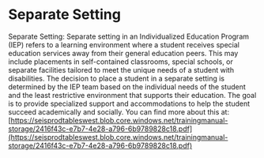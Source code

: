 # Separate Setting
Separate Setting: Separate setting in an Individualized Education Program (IEP) refers to a learning environment where a student receives special education services away from their general education peers. This may include placements in self-contained classrooms, special schools, or separate facilities tailored to meet the unique needs of a student with disabilities. The decision to place a student in a separate setting is determined by the IEP team based on the individual needs of the student and the least restrictive environment that supports their education. The goal is to provide specialized support and accommodations to help the student succeed academically and socially.
You can find more about this at: [https://seisprodtableswest.blob.core.windows.net/trainingmanual-storage/2416f43c-e7b7-4e28-a796-6b9789828c18.pdf](https://seisprodtableswest.blob.core.windows.net/trainingmanual-storage/2416f43c-e7b7-4e28-a796-6b9789828c18.pdf)